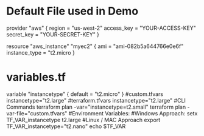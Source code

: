 # Default File used in Demo
provider "aws" {
  region     = "us-west-2"
  access_key = "YOUR-ACCESS-KEY"
  secret_key = "YOUR-SECRET-KEY"
}

resource "aws_instance" "myec2" {
   ami = "ami-082b5a644766e0e6f"
   instance_type = "t2.micro
}
# variables.tf
variable "instancetype" {
  default = "t2.micro"
}
#custom.tfvars
instancetype="t2.large"
#terraform.tfvars
instancetype="t2.large"
#CLI Commands
terraform plan -var="instancetype=t2.small"
terraform plan -var-file="custom.tfvars"
#Environment Variables:
#Windows Approach:
setx TF_VAR_instancetype t2.large
#Linux / MAC Approach
export TF_VAR_instancetype="t2.nano"
echo $TF_VAR
